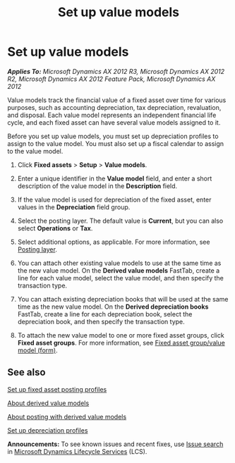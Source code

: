 ﻿---
title: Set up value models
TOCTitle: Set up value models
ms:assetid: 436a5ae0-c108-4f9b-b5df-c144608bbc1e
ms:mtpsurl: https://technet.microsoft.com/en-us/library/Aa496964(v=AX.60)
ms:contentKeyID: 36676384
ms.date: 04/18/2014
mtps_version: v=AX.60
---

# Set up value models 


_**Applies To:** Microsoft Dynamics AX 2012 R3, Microsoft Dynamics AX 2012 R2, Microsoft Dynamics AX 2012 Feature Pack, Microsoft Dynamics AX 2012_

Value models track the financial value of a fixed asset over time for various purposes, such as accounting depreciation, tax depreciation, revaluation, and disposal. Each value model represents an independent financial life cycle, and each fixed asset can have several value models assigned to it.

Before you set up value models, you must set up depreciation profiles to assign to the value model. You must also set up a fiscal calendar to assign to the value model.

1.  Click **Fixed assets** \> **Setup** \> **Value models**.

2.  Enter a unique identifier in the **Value model** field, and enter a short description of the value model in the **Description** field.

3.  If the value model is used for depreciation of the fixed asset, enter values in the **Depreciation** field group.

4.  Select the posting layer. The default value is **Current**, but you can also select **Operations** or **Tax**.

5.  Select additional options, as applicable. For more information, see [Posting layer](https://technet.microsoft.com/en-us/library/aa575927\(v=ax.60\)).

6.  You can attach other existing value models to use at the same time as the new value model. On the **Derived value models** FastTab, create a line for each value model, select the value model, and then specify the transaction type.

7.  You can attach existing depreciation books that will be used at the same time as the new value model. On the **Derived depreciation books** FastTab, create a line for each depreciation book, select the depreciation book, and then specify the transaction type.

8.  To attach the new value model to one or more fixed asset groups, click **Fixed asset groups**. For more information, see [Fixed asset group/value model (form)](https://technet.microsoft.com/en-us/library/aa554698\(v=ax.60\)).

## See also

[Set up fixed asset posting profiles](set-up-fixed-asset-posting-profiles.md)

[About derived value models](about-derived-value-models.md)

[About posting with derived value models](about-posting-with-derived-value-models.md)

[Set up depreciation profiles](set-up-depreciation-profiles.md)

  
**Announcements:** To see known issues and recent fixes, use [Issue search](http://go.microsoft.com/fwlink/?linkid=389258) in [Microsoft Dynamics Lifecycle Services](http://go.microsoft.com/fwlink/?linkid=306505) (LCS).

